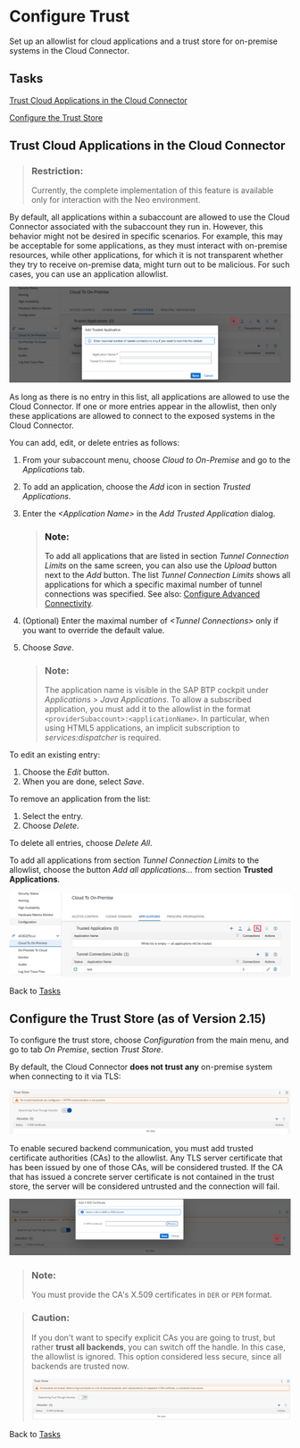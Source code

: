 <!-- loio13bfb28fd5bc4c71a82af698ee8d876f -->

# Configure Trust

Set up an allowlist for cloud applications and a trust store for on-premise systems in the Cloud Connector.



<a name="loio13bfb28fd5bc4c71a82af698ee8d876f__tasks"/>

## Tasks

[Trust Cloud Applications in the Cloud Connector](configure-trust-13bfb28.md#loio13bfb28fd5bc4c71a82af698ee8d876f__trust_cloud_apps)

[Configure the Trust Store](configure-trust-13bfb28.md#loio13bfb28fd5bc4c71a82af698ee8d876f__section_TrustStore)



<a name="loio13bfb28fd5bc4c71a82af698ee8d876f__trust_cloud_apps"/>

## Trust Cloud Applications in the Cloud Connector

> ### Restriction:  
> Currently, the complete implementation of this feature is available only for interaction with the Neo environment.

By default, all applications within a subaccount are allowed to use the Cloud Connector associated with the subaccount they run in. However, this behavior might not be desired in specific scenarios. For example, this may be acceptable for some applications, as they must interact with on-premise resources, while other applications, for which it is not transparent whether they try to receive on-premise data, might turn out to be malicious. For such cases, you can use an application allowlist.

![](images/SCC_Configure_Trust_-_Add_Trusted_App_298d9cb.png)

As long as there is no entry in this list, all applications are allowed to use the Cloud Connector. If one or more entries appear in the allowlist, then only these applications are allowed to connect to the exposed systems in the Cloud Connector.

You can add, edit, or delete entries as follows:

1.  From your subaccount menu, choose *Cloud to On-Premise* and go to the *Applications* tab.
2.  To add an application, choose the *Add* icon in section *Trusted Applications*.
3.  Enter the *<Application Name\>* in the *Add Trusted Application* dialog.

    > ### Note:  
    > To add all applications that are listed in section *Tunnel Connection Limits* on the same screen, you can also use the *Upload* button next to the *Add* button. The list *Tunnel Connection Limits* shows all applications for which a specific maximal number of tunnel connections was specified. See also: [Configure Advanced Connectivity](configure-advanced-connectivity-3975253.md).

4.  \(Optional\) Enter the maximal number of *<Tunnel Connections\>* only if you want to override the default value.
5.  Choose *Save*.

    > ### Note:  
    > The application name is visible in the SAP BTP cockpit under *Applications* \> *Java Applications*. To allow a subscribed application, you must add it to the allowlist in the format `<providerSubaccount>:<applicationName>`. In particular, when using HTML5 applications, an implicit subscription to *services:dispatcher* is required.


To edit an existing entry:

1.  Choose the *Edit* button.
2.  When you are done, select *Save*.

To remove an application from the list:

1.  Select the entry.
2.  Choose *Delete*.

To delete all entries, choose *Delete All*.

To add all applications from section *Tunnel Connection Limits* to the allowlist, choose the button *Add all applications...* from section **Trusted Applications**.

![](images/SCC_Configure_Trust_-_Move_Apps_to_Allowlist_75b04cb.png)

Back to [Tasks](configure-trust-13bfb28.md#loio13bfb28fd5bc4c71a82af698ee8d876f__tasks)



<a name="loio13bfb28fd5bc4c71a82af698ee8d876f__section_TrustStore"/>

## Configure the Trust Store \(as of Version 2.15\)

To configure the trust store, choose *Configuration* from the main menu, and go to tab *On Premise*, section *Trust Store*.

By default, the Cloud Connector **does not trust any** on-premise system when connecting to it via TLS:

![](images/SCC_Configure_Trust_-_Trust_Store_Default_e593bf9.png)

To enable secured backend communication, you must add trusted certificate authorities \(CAs\) to the allowlist. Any TLS server certificate that has been issued by one of those CAs, will be considered trusted. If the CA that has issued a concrete server certificate is not contained in the trust store, the server will be considered untrusted and the connection will fail.

![](images/SCC_Configure_Trust_-_Trust_Store_264c704.png)

> ### Note:  
> You must provide the CA's X.509 certificates in `DER` or `PEM` format.

> ### Caution:  
> If you don't want to specify explicit CAs you are going to trust, but rather **trust all backends**, you can switch off the handle. In this case, the allowlist is ignored. This option considered less secure, since all backends are trusted now.
> 
> ![](images/SCC_Configure_Trust_-_Trust_Store_TrustAll_bb6c361.png)

Back to [Tasks](configure-trust-13bfb28.md#loio13bfb28fd5bc4c71a82af698ee8d876f__tasks)

